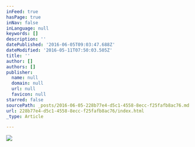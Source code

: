 ```yaml
---
inFeed: true
hasPage: true
inNav: false
inLanguage: null
keywords: []
description: ''
datePublished: '2016-06-05T09:03:47.688Z'
dateModified: '2016-05-11T07:50:03.505Z'
title: ''
author: []
authors: []
publisher:
  name: null
  domain: null
  url: null
  favicon: null
starred: false
sourcePath: _posts/2016-06-05-228b77e4-d5c1-4558-8ecc-f25fafb8ac76.md
url: 228b77e4-d5c1-4558-8ecc-f25fafb8ac76/index.html
_type: Article

---
```

![](https://the-grid-user-content.s3-us-west-2.amazonaws.com/ef6b249b-9fa6-491d-9ed2-6c5a318ce1d5.jpg)